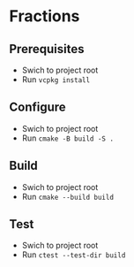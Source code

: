 # Fractions

## Prerequisites
- Swich to project root
- Run `vcpkg install`

## Configure
- Swich to project root
- Run `cmake -B build -S .`

## Build
- Swich to project root
- Run `cmake --build build`

## Test
- Swich to project root
- Run `ctest --test-dir build`
